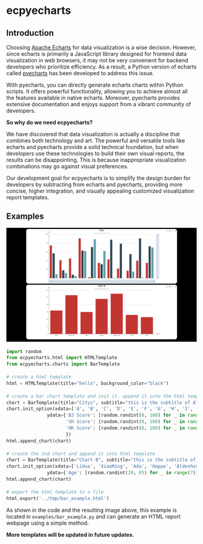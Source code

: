 # ecpyecharts

## Introduction

Choosing [Apache Echarts](https://github.com/apache/echarts) for data visualization is a wise decision. However, since echarts is primarily a JavaScript library designed for frontend data visualization in web browsers, it may not be very convenient for backend developers who prioritize efficiency. As a result, a Python version of echarts called [pyecharts](https://github.com/pyecharts/pyecharts) has been developed to address this issue.

With pyecharts, you can directly generate echarts charts within Python scripts. It offers powerful functionality, allowing you to achieve almost all the features available in native echarts. Moreover, pyecharts provides extensive documentation and enjoys support from a vibrant community of developers.

**So why do we need ecpyecharts?**

We have discovered that data visualization is actually a discipline that combines both technology and art. The powerful and versatile tools like echarts and pyecharts provide a solid technical foundation, but when developers use these technologies to build their own visual reports, the results can be disappointing. This is because inappropriate visualization combinations may go against visual preferences.

Our development goal for ecpyecharts is to simplify the design burden for developers by subtracting from echarts and pyecharts, providing more concise, higher integration, and visually appealing customized visualization report templates.

## Examples

![bar_example](imgs/bar_example.png)

```python
import random
from ecpyecharts.html import HTMLTemplate
from ecpyecharts.charts import BarTemplate

# create a html template
html = HTMLTemplate(title="hello", background_color="black")

# create a bar chart template and init it, append it into the html template
chart = BarTemplate(title="Citys", subtitle="this is the subtitle of A", xaxis='Metric', yaxis='Score')
chart.init_option(xdata=['A', 'B', 'C', 'D', 'E', 'F', 'G', 'H', 'I', 'J', 'K'],
               ydata={'BJ Score': [random.randint(0, 100) for _ in range(11)],
                      'SH Score': [random.randint(0, 100) for _ in range(11)],
                      'HK Score': [random.randint(0, 100) for _ in range(11)]
                      })
html.append_chart(chart)

# create the 2nd chart and append it into html template
chart = BarTemplate(title="Chart B", subtitle="this is the subtitle of B", xaxis='Name', yaxis='Age')
chart.init_option(xdata=['LiHua', 'XiaoMing', 'Ada', 'Happe', 'Aldenhovel', 'JOJO', 'MXY'],
               ydata={'Age': [random.randint(20, 65) for _ in range(7)],})
html.append_chart(chart)

# export the html template to a file
html.export('../tmp/bar_example.html')
```

As shown in the code and the resulting image above, this example is located in `examples/bar_example.py` and can generate an HTML report webpage using a simple method.



**More templates will be updated in future updates.**